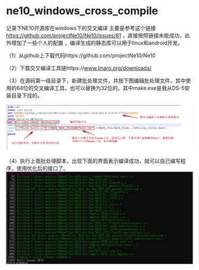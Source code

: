 # ne10_windows_cross_compile
记录下NE10开源库在windows下的交叉编译
主要是参考这个链接 https://github.com/projectNe10/Ne10/issues/81 ，直接按照链接未能成功，此外增加了一些个人的配置 ，编译生成的静态库可以用于linux和android开发。


（1）从github上下载代码https://github.com/projectNe10/Ne10



（2）下载交叉编译工具链https://www.linaro.org/downloads/



（3）在源码第一级目录下，新建批处理文件，并按下图编辑批处理文件，其中使用的64位的交叉编译工具，也可以替换为32位的。其中make.exe是我从DS-5安装目录下找的。

![compile_linux](https://github.com/zjd1988/ne10_windows_cross_compile/blob/master/compile_linux.jpg)


（4）执行上面批处理脚本，出现下面的界面表示编译成功，就可以自己编写程序，使用优化后的接口了。
![compile_result](https://github.com/zjd1988/ne10_windows_cross_compile/blob/master/compile_result.jpg)

